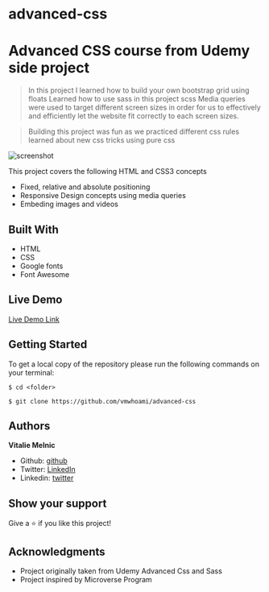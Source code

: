 # advanced-css

# Advanced CSS course from Udemy side project


> In this project I learned how to build your own bootstrap grid using floats
> Learned how to use sass in this project scss 
> Media queries were used to target different screen sizes in order for us to effectively and efficiently let the website fit correctly to each screen sizes.

> Building this project was fun as we practiced different css rules learned about new css tricks using pure css

![screenshot](#)


This project covers the following HTML and CSS3 concepts

- Fixed, relative and absolute positioning
- Responsive Design concepts using media queries
- Embeding images and videos

## Built With

- HTML
- CSS
- Google fonts
- Font Awesome

## Live Demo

[Live Demo Link](#)

## Getting Started

To get a local copy of the repository please run the following commands on your terminal:

```
$ cd <folder>
```

```
$ git clone https://github.com/vmwhoami/advanced-css

```

## Authors

**Vitalie Melnic**

- Github: [github](https://github.com/vmwhoami)
- Twitter: [LinkedIn](https://www.linkedin.com/in/vitalie-melnic-5802198a/)
- Linkedin: [twitter](https://twitter.com/vmwhoami)


## Show your support

Give a ⭐️ if you like this project!

## Acknowledgments

- Project originally taken from Udemy Advanced Css and Sass
- Project inspired by Microverse Program
